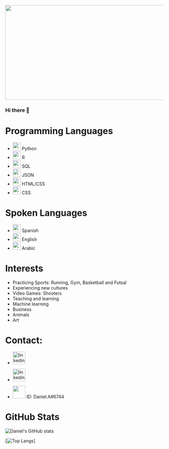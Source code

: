 <img src="https://thumbs.dreamstime.com/b/big-data-science-analysis-business-technology-concept-virtual-screen-big-data-science-analysis-business-technology-concept-145015243.jpg" width="1040" height="300">

### Hi there 👋

# Programming Languages



* <img src='https://cdn.iconscout.com/icon/free/png-256/python-3521655-2945099.png' width="25" height='25'> Python
* <img src='https://www.r-project.org/logo/Rlogo.png' width="25" height='25'> R
* <img src='https://www.clipartmax.com/png/middle/243-2432711_azure-sql-database-icon.png' width="25" height='25'> SQL
* <img src='https://pics.freeicons.io/uploads/icons/png/12279380501536080150-512.png' width="25" height='25'> JSON
* <img src='https://www.vhv.rs/dpng/d/127-1270973_thumb-image-icon-html-css-png-transparent-png.png' width="25" height='25'> HTML/CSS
* <img src='https://toppng.com/uploads/preview/html-css-js-icons-11563328364gmstz4ubs9.png' width="25" height='25'> CSS

# Spoken Languages


* <img src='https://cdn.britannica.com/04/4904-004-EBEFDE35/Flag-Venezuela.jpg' width="25" height='25'> Spanish
* <img src='https://upload.wikimedia.org/wikipedia/en/thumb/a/a4/Flag_of_the_United_States.svg/1200px-Flag_of_the_United_States.svg.png' width="25" height='25'> English
* <img src='https://upload.wikimedia.org/wikipedia/commons/thumb/0/0d/Flag_of_Saudi_Arabia.svg/1024px-Flag_of_Saudi_Arabia.svg.png' width="25" height='25'> Arabic

# Interests

* Practicing Sports: Running, Gym, Basketball and Futsal
* Experiencing new cultures
* Video Games: Shooters
* Teaching and learning
* Machine learning
* Business
* Animals
* Art

# Contact:

* [<img src='http://fonts.gstatic.com/s/i/productlogos/gmail_round_2020q4/v1/web-96dp/logo_gmail_round_2020q4_color_2x_web_96dp.png' alt='linkedin' width="40" height='40'>](aldanajorgedaniel@gmail.com)  


* [<img src='https://upload.wikimedia.org/wikipedia/commons/thumb/f/f8/LinkedIn_icon_circle.svg/2048px-LinkedIn_icon_circle.svg.png' alt='linkedin' width="40" height='40'>](https://www.linkedin.com/in/https://www.linkedin.com/in/jorge-aldana/)  

* [<img src='https://www.svgrepo.com/show/331368/discord-v2.svg' width="40" height='40'>](https://discordapp.com/users/Daniel.A#6744) ID: Daniel.A#6744 


# GitHub Stats

![Daniel's GitHub stats](https://github-readme-stats.vercel.app/api?username=aldanajd&show_icons=true&theme=merko)

[![Top Langs](https://github-readme-stats.vercel.app/api/top-langs/?username=aldanajd&theme=merko)]
